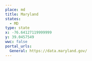 ```yaml
---
place: md
title: Maryland
states:
  - MD
type: state
x: -76.64127119999999
y: 39.0457549
wwc: false
portal_urls:
  General: https://data.maryland.gov/
---
```

